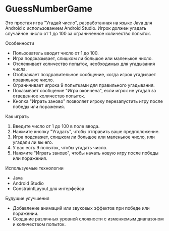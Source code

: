 # GuessNumberGame

Это простая игра "Угадай число", разработанная на языке Java для Android с использованием
Android Studio. Игрок должен угадать случайное число от 1 до 100 за ограниченное количество попыток.

Особенности
* Пользователь вводит число от 1 до 100.
* Игра подсказывает, слишком ли большое или маленькое число.
* Отслеживает количество попыток, необходимых для угадывания числа.
* Отображает поздравительное сообщение, когда игрок угадывает правильное число.
* Ограничивает игрока 9 попытками для правильного угадывания.
* Показывает сообщение "Игра окончена", если игрок не угадал за отведенное количество попыток.
* Кнопка "Играть заново" позволяет игроку перезапустить игру после победы или поражения.

Как играть
1. Введите число от 1 до 100 в поле ввода.
2. Нажмите кнопку "Угадать", чтобы отправить ваше предположение.
3. Игра подскажет, слишком ли большое или маленькое число, или угадали ли вы его.
4. У вас есть 9 попыток, чтобы угадать число.
5. Нажмите "Играть заново", чтобы начать новую игру после победы или поражения.

Используемые технологии
* Java
* Android Studio
* ConstraintLayout для интерфейса

Будущие улучшения
* Добавление анимаций или звуковых эффектов при победе или поражении.
* Создание различных уровней сложности с изменяемым диапазоном и количеством попыток.
